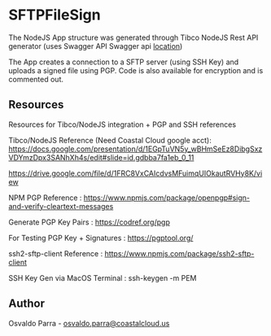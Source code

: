 # SFTPFileSign

The NodeJS App structure was generated through Tibco NodeJS Rest API generator (uses Swagger API Swagger api [location](./config/swagger.json))

The App creates a connection to a SFTP server (using SSH Key) and uploads a signed file using PGP. Code is also available for encryption and is commented out. 

## Resources
Resources for Tibco/NodeJS integration + PGP and SSH references

Tibco/NodeJS Reference (Need Coastal Cloud google acct): 
https://docs.google.com/presentation/d/1EGpTuVN5y_wBHmSeEz8DibgSxzVDYmzDpx3SANhXh4s/edit#slide=id.gdbba7fa1eb_0_11

https://drive.google.com/file/d/1FRC8VxCAIcdvsMFuimqUIOkautRVHy8K/view

NPM PGP Reference : https://www.npmjs.com/package/openpgp#sign-and-verify-cleartext-messages

Generate PGP Key Pairs : https://codref.org/pgp

For Testing PGP Key + Signatures : https://pgptool.org/

ssh2-sftp-client Reference : https://www.npmjs.com/package/ssh2-sftp-client

SSH Key Gen via MacOS Terminal : ssh-keygen -m PEM    

## Author
Osvaldo Parra - osvaldo.parra@coastalcloud.us

